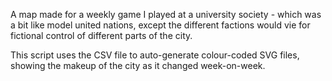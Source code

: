 A map made for a weekly game I played at a university society - which was a bit like model united nations, except the different factions would vie for fictional control of different parts of the city.

This script uses the CSV file to auto-generate colour-coded SVG files, showing the makeup of the city as it changed week-on-week.